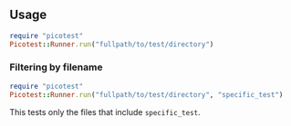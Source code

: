 ## Usage

```ruby
require "picotest"
Picotest::Runner.run("fullpath/to/test/directory")
```

### Filtering by filename

```ruby
require "picotest"
Picotest::Runner.run("fullpath/to/test/directory", "specific_test")
```

This tests only the files that include `specific_test`.
